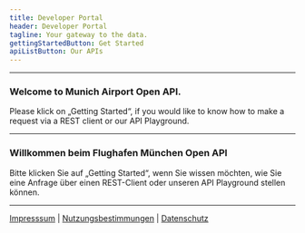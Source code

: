 ```yaml
---
title: Developer Portal
header: Developer Portal
tagline: Your gateway to the data.
gettingStartedButton: Get Started
apiListButton: Our APIs
---
```


___________________________________________________________________________________________________________________________________________________________________________________________

### Welcome to Munich Airport Open API.

Please klick on „Getting Started“, if you would like to know how to make a request via a REST client or our API Playground. 

___________________________________________________________________________________________________________________________________________________________________________________________

### Willkommen beim Flughafen München Open API 

Bitte klicken Sie auf „Getting Started“, wenn Sie wissen möchten, wie Sie eine Anfrage über einen REST-Client oder unseren API Playground stellen können.

___________________________________________________________________________________________________________________________________________________________________________________________

[Impresssum](https://www.munich-airport.de/impressum-375921)   |      [Nutzungsbestimmungen](https://www.munich-airport.de/nutzungsbestimmungen-783787)      |      [Datenschutz](https://www.munich-airport.de/datenschutzerklaerung-hinweise-zum-datenschutz-376066)